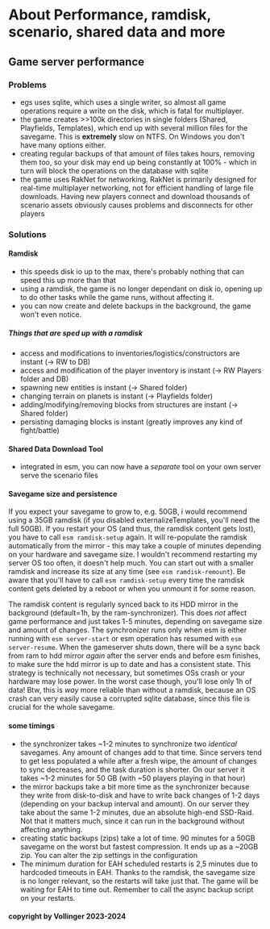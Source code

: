 # About Performance, ramdisk, scenario, shared data and more

## Game server performance

### Problems

- egs uses sqlite, which uses a single writer, so almost all game operations require a write on the disk, which is fatal for multiplayer.
- the game creates >>100k directories in single folders (Shared, Playfields, Templates), which end up with several million files for the savegame. This is **extremely** slow on NTFS. On Windows you don't have many options either.
- creating regular backups of that amount of files takes hours, removing them too, so your disk may end up being constantly at 100% - which in turn will block the operations on the database with sqlite
- the game uses RakNet for networking. RakNet is primarily designed for real-time multiplayer networking, not for efficient handling of large file downloads. Having new players connect and download thousands of scenario assets obviously causes problems and disconnects for other players

### Solutions

#### **Ramdisk**

- this speeds disk io up to the max, there's probably nothing that can speed this up more than that
- using a ramdisk, the game is no longer dependant on disk io, opening up to do other tasks while the game runs, without affecting it.
- you can now create and delete backups in the background, the game won't even notice.

##### Things that are sped up with a ramdisk

- access and modifications to inventories/logistics/constructors are instant (-> RW to DB)
- access and modification of the player inventory is instant (-> RW Players folder and DB)
- spawning new entities is instant (-> Shared folder)
- changing terrain on planets is instant (-> Playfields folder)
- adding/modifying/removing blocks from structures are instant (-> Shared folder)
- persisting damaging blocks is instant (greatly improves any kind of fight/battle)

#### Shared Data Download Tool

- integrated in esm, you can now have a *separate* tool on your own server serve the scenario files

#### Savegame size and persistence

If you expect your savegame to grow to, e.g. 50GB, i would recommend using a 35GB ramdisk (if you disabled externalizeTemplates, you'll need the full 50GB).
If you restart your OS (and thus, the ramdisk content gets lost), you have to call `esm ramdisk-setup` again. It will re-populate the ramdisk automatically from the mirror - this may take a couple of minutes depending on your hardware and savegame size. I wouldn't recommend restarting my server OS too often, it doesn't help much.
You can start out with a smaller ramdisk and increase its size at any time (see `esm ramdisk-remount`). Be aware that you'll have to call `esm ramdisk-setup` every time the ramdisk content gets deleted by a reboot or when you unmount it for some reason.

The ramdisk content is regularly synced back to its HDD mirror in the background (default=1h, by the ram-synchronizer). This does *not* affect game performance and just takes 1-5 minutes, depending on savegame size and amount of changes. The synchronizer runs only when esm is either running with `esm server-start` or esm operation has resumed with `esm server-resume`.
When the gameserver shuts down, there will be a sync back from ram to hdd mirror *again* after the server ends and before esm finishes, to make sure the hdd mirror is up to date and has a consistent state. This strategy is technically not necessary, but sometimes OSs crash or your hardware may lose power. In the worst case though, you'll lose only 1h of data!
Btw, this is *way* more reliable than without a ramdisk, because an OS crash can very easily cause a corrupted sqlite database, since this file is crucial for the whole savegame.

#### some timings

- the synchronizer takes ~1-2 minutes to synchronize two *identical* savegames. Any amount of changes add to that time. Since servers tend to get less populated a while after a fresh wipe, the amount of changes to sync decreases, and the task duration is shorter. On our server it takes ~1-2 minutes for 50 GB (with ~50 players playing in that hour)
- the mirror backups take a bit more time as the synchronizer because they write from disk-to-disk and have to write back changes of 1-2 days (depending on your backup interval and amount). On our server they take about the same 1-2 minutes, due an absolute high-end SSD-Raid. Not that it matters much, since it can run in the background without affecting anything.
- creating static backups (zips) take a lot of time. 90 minutes for a 50GB savegame on the worst but fastest compression. It ends up as a ~20GB zip. You can alter the zip settings in the configuration
- The minimum duration for EAH scheduled restarts is 2,5 minutes due to hardcoded timeouts in EAH. Thanks to the ramdisk, the savegame size is no longer relevant, so the restarts will take just that. The game will be waiting for EAH to time out. Remember to call the async backup script on your restarts.

#### copyright by Vollinger 2023-2024
